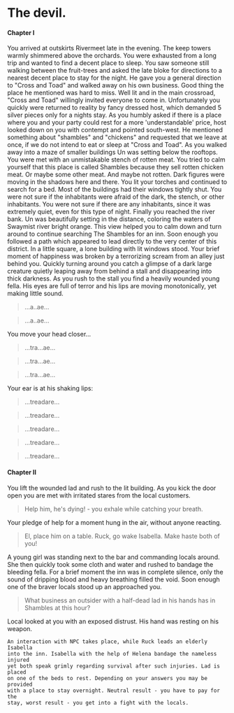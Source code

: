 # The devil.

#### Chapter I

You arrived at outskirts Rivermeet late in the evening. The keep towers warmly
shimmered above the orchards. You were exhausted from a long trip and wanted to
find a decent place to sleep. You saw someone still walking between the
fruit-trees and asked the late bloke for directions to a nearest decent place
to stay for the night. He gave you a general direction to "Cross and Toad" and
walked away on his own business. Good thing the place he mentioned was hard to
miss. Well lit and in the main crossroad, "Cross and Toad" willingly invited
everyone to come in. Unfortunately you quickly were returned to reality by
fancy dressed host, which demanded 5 silver pieces only for a nights stay.
As you humbly asked if there is a place where you and your party could rest for
a more 'understandable' price, host looked down on you with contempt and
pointed south-west. He mentioned something about "shambles" and "chickens" and
requested that we leave at once, if we do not intend to eat or sleep at "Cross
and Toad". As you walked away into a maze of smaller buildings Un was setting
below the rooftops. You were met with an unmistakable stench of rotten meat.
You tried to calm yourself that this place is called Shambles because they sell
rotten chicken meat. Or maybe some other meat. And maybe not rotten. Dark
figures were moving in the shadows here and there. You lit your torches and
continued to search for a bed. Most of the buildings had their windows tightly
shut. You were not sure if the inhabitants were afraid of the dark, the stench,
or other inhabitants. You were not sure if there are any inhabitants, since it
was extremely quiet, even for this type of night. Finally you reached the river
bank. Un was beautifully setting in the distance, coloring the waters of
Swaymist river bright orange. This view helped you to calm down and turn around
to continue searching The Shambles for an inn. Soon enough you followed a path
which appeared to lead directly to the very center of this district. In a
little square, a lone building with lit windows stood. Your brief moment of
happiness was broken by a terrorizing scream from an alley just behind you.
Quickly turning around you catch a glimpse of a dark large creature quietly
leaping away from behind a stall and disappearing into thick darkness. As you
rush to the stall you find a heavily wounded young fella. His eyes are full of
terror and his lips are moving monotonically, yet making little sound.

> ...a..ae...

> ...a..ae...

You move your head closer...

> ...tra...ae...

> ...tra...ae...

> ...tra...ae...

Your ear is at his shaking lips:

> ...treadare...

> ...treadare...

> ...treadare...

> ...treadare...

> ...treadare...

#### Chapter II

You lift the wounded lad and rush to the lit building. As you kick the door open
you are met with irritated stares from the local customers.

> Help him, he's dying! - you exhale while catching your breath.

Your pledge of help for a moment hung in the air, without anyone reacting.

> El, place him on a table. Ruck, go wake Isabella. Make haste both of you!

A young girl was standing next to the bar and commanding locals around. She then
quickly took some cloth and water and rushed to bandage the bleeding fella.
For a brief moment the inn was in complete silence, only the sound of dripping
blood and heavy breathing filled the void. Soon enough one of the braver locals
stood up an approached you.

> What business an outsider with a half-dead lad in his hands has in Shambles
> at this hour?

Local looked at you with an exposed distrust. His hand was resting on his
weapon.

    An interaction with NPC takes place, while Ruck leads an elderly Isabella
    into the inn. Isabella with the help of Helena bandage the nameless injured
    yet both speak grimly regarding survival after such injuries. Lad is placed
    on one of the beds to rest. Depending on your answers you may be provided
    with a place to stay overnight. Neutral result - you have to pay for the
    stay, worst result - you get into a fight with the locals.

